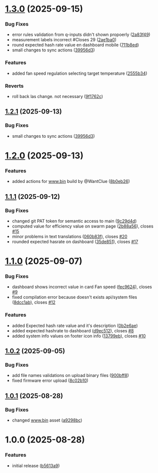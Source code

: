 # [1.3.0](https://github.com/ruchus/axewell-UI/compare/v1.2.0...v1.3.0) (2025-09-15)


### Bug Fixes

* error rules validation from q-inputs didn't shown propoerly ([2a83f49](https://github.com/ruchus/axewell-UI/commit/2a83f494493fc262fd91c4e5ec401d2f6a69eabd))
* measurement labels incorrect #Closes 29 ([2ae1ba0](https://github.com/ruchus/axewell-UI/commit/2ae1ba011ed44387a889c7be44942013e6e97c6f))
* round expected hash rate value en dashboard mobile ([711b8ed](https://github.com/ruchus/axewell-UI/commit/711b8ed20c5c57a9738308928783dc9d5b0420e6))
* small changes to sync actions ([39956d3](https://github.com/ruchus/axewell-UI/commit/39956d379438666cea8dcc46e121732543eb3d4d))


### Features

* added fan speed regulation selecting target temperature ([2555b34](https://github.com/ruchus/axewell-UI/commit/2555b34f58836c973eb269d5bca2f966f5646507))


### Reverts

* roll back las change. not necessary ([9f1762c](https://github.com/ruchus/axewell-UI/commit/9f1762ce76fe8232afbdc8f839b70fa9ff9740bd))

## [1.2.1](https://github.com/ruchus/axewell-UI/compare/v1.2.0...v1.2.1) (2025-09-13)


### Bug Fixes

* small changes to sync actions ([39956d3](https://github.com/ruchus/axewell-UI/commit/39956d379438666cea8dcc46e121732543eb3d4d))

# [1.2.0](https://github.com/ruchus/axewell-UI/compare/v1.1.1...v1.2.0) (2025-09-13)


### Features

* added actions for www.bin build by @WantClue ([8b0eb26](https://github.com/ruchus/axewell-UI/commit/8b0eb26414a92511d632efdc52034f2c9ae9986c))

## [1.1.1](https://github.com/ruchus/Axewell-UI-for-Bitaxe/compare/v1.1.0...v1.1.1) (2025-09-12)


### Bug Fixes

* changed git PAT token for semantic access to main ([9c29d4d](https://github.com/ruchus/Axewell-UI-for-Bitaxe/commit/9c29d4dabd8266a8c14ed1c34a9c7cdebada836e))
* computed value for efficiency value on swarm page ([2b88a56](https://github.com/ruchus/Axewell-UI-for-Bitaxe/commit/2b88a56a9cc126cb8fb707d27f4980700edb499c)), closes [#15](https://github.com/ruchus/Axewell-UI-for-Bitaxe/issues/15)
* minor problems in text translations ([060b83f](https://github.com/ruchus/Axewell-UI-for-Bitaxe/commit/060b83fdcd56c21ff75072bd10028bd4d6ed34f3)), closes [#20](https://github.com/ruchus/Axewell-UI-for-Bitaxe/issues/20)
* rounded expected hasrate on dashboard ([35de851](https://github.com/ruchus/Axewell-UI-for-Bitaxe/commit/35de851e02a29468d709ac1332381a62b9ce374c)), closes [#17](https://github.com/ruchus/Axewell-UI-for-Bitaxe/issues/17)

# [1.1.0](https://github.com/ruchus/Axewell-UI-for-Bitaxe/compare/v1.0.2...v1.1.0) (2025-09-07)


### Bug Fixes

* dashboard shows incorrect value in card Fan speed ([fec9624](https://github.com/ruchus/Axewell-UI-for-Bitaxe/commit/fec9624daab51fcd3ea052422e82bf9ba4b519ed)), closes [#9](https://github.com/ruchus/Axewell-UI-for-Bitaxe/issues/9)
* fixed compilation error because doesn't exists api/system files ([8dcc1ab](https://github.com/ruchus/Axewell-UI-for-Bitaxe/commit/8dcc1ab453482a582af531e7c72a06fb4edb66d9)), closes [#12](https://github.com/ruchus/Axewell-UI-for-Bitaxe/issues/12)


### Features

* added Expected hash rate value and it's description ([0b2e6ae](https://github.com/ruchus/Axewell-UI-for-Bitaxe/commit/0b2e6ae47df81d16b39f4f1d88417a7ec7c27d35))
* added expected hashrate to dashboard ([d9ec512](https://github.com/ruchus/Axewell-UI-for-Bitaxe/commit/d9ec5129a76b644a129918a1a608c3eaa6035b23)), closes [#8](https://github.com/ruchus/Axewell-UI-for-Bitaxe/issues/8)
* added system info values on footer icon info ([13799eb](https://github.com/ruchus/Axewell-UI-for-Bitaxe/commit/13799ebab069442d566d05c3f720590adc45c292)), closes [#10](https://github.com/ruchus/Axewell-UI-for-Bitaxe/issues/10)

## [1.0.2](https://github.com/ruchus/Axewell-UI/compare/v1.0.1...v1.0.2) (2025-09-05)


### Bug Fixes

* add file names validations on upload binary files ([900bff8](https://github.com/ruchus/Axewell-UI/commit/900bff8c10c8c4bb372aa3118bc01ba2d8085e46))
* fixed firmware error upload ([8c02b10](https://github.com/ruchus/Axewell-UI/commit/8c02b104aeb40131baeac2c780c47c79ec57f359))

## [1.0.1](https://github.com/ruchus/Axewell-UI/compare/v1.0.0...v1.0.1) (2025-08-28)


### Bug Fixes

* changed www.bin asset ([a9298bc](https://github.com/ruchus/Axewell-UI/commit/a9298bc80dec08227246fb060fba939fa75f1ec5))

# 1.0.0 (2025-08-28)


### Features

* initial release ([b5613a9](https://github.com/ruchus/Axewell-UI/commit/b5613a96b5a410cb00abb1c62c408a7e5986ee6b))
